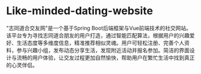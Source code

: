 # Like-minded-dating-website
"志同道合交友网"是一个基于Spring Boot后端框架与Vue前端技术的社交网站。该平台专为寻找志同道合朋友的用户打造，通过智能匹配算法，根据用户的兴趣爱好、生活态度等多维度信息，精准推荐相似灵魂。用户可轻松注册、完善个人资料，参与兴趣小组，发布动态分享生活，发现附近活动并报名参加。简洁的界面设计与流畅的用户体验，让交友过程更加自然愉快，帮助用户在繁忙生活中找到真正的心灵伴侣。
